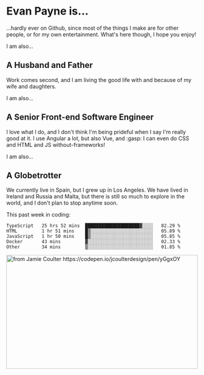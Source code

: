 # Evan Payne is...
...hardly ever on Github, since most of the things I make are for other people, or for my own entertainment.  What's here though, I hope you enjoy!

I am also...
## A Husband and Father
Work comes second, and I am living the good life with and because of my wife and daughters.

I am also...
## A Senior Front-end Software Engineer
I love what I do, and I don't think I'm being prideful when I say I'm really good at it.  I use Angular a lot, but also Vue, and :gasp: I can even do CSS and HTML and JS without-frameworks!

I am also...
## A Globetrotter
We currently live in Spain, but I grew up in Los Angeles.  We have lived in Ireland and Russia and Malta, but there is still so much to explore in the world, and I don't plan to stop anytime soon.

This past week in coding:
<!--START_SECTION:waka-->
```text
TypeScript   25 hrs 52 mins  ████████████████████▓░░░░   82.29 % 
HTML         1 hr 51 mins    █▒░░░░░░░░░░░░░░░░░░░░░░░   05.89 % 
JavaScript   1 hr 50 mins    █▒░░░░░░░░░░░░░░░░░░░░░░░   05.85 % 
Docker       43 mins         ▓░░░░░░░░░░░░░░░░░░░░░░░░   02.33 % 
Other        34 mins         ▒░░░░░░░░░░░░░░░░░░░░░░░░   01.85 % 
```
<!--END_SECTION:waka-->


<img alt="from Jamie Coulter https://codepen.io/jcoulterdesign/pen/yGgxOY" src="./solar.svg" width="100%" height="300"/>

